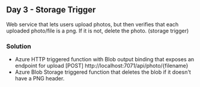 ## Day 3 - Storage Trigger

Web service that lets users upload photos, but then verifies that each uploaded photo/file is a png. If it is not, delete the photo. (storage trigger)

### Solution

* Azure HTTP triggered function with Blob output binding that exposes an endpoint for upload \[POST\] http://localhost:7071/api/photo/{filename} 
* Azure Blob Storage triggered function that deletes the blob if it doesn't have a PNG header.
